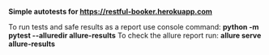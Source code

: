 **Simple autotests for https://restful-booker.herokuapp.com**

To run tests and safe results as a report use console command: **python -m pytest --alluredir allure-results**
To check the allure report run: **allure serve allure-results**
